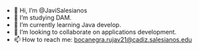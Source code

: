 - 👋 Hi, I’m @JaviSalesianos
- 👀 I’m studying DAM.
- 🌱 I’m currently learning Java develop.
- 💞️ I’m looking to collaborate on applications development.
- 📫 How to reach me: bocanegra.rujav21@cadiz.salesianos.edu

<!---
JaviSalesianos/JaviSalesianos is a ✨ special ✨ repository because its `README.md` (this file) appears on your GitHub profile.
You can click the Preview link to take a look at your changes.
--->
